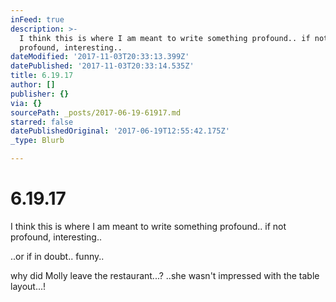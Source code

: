 ```yaml
---
inFeed: true
description: >-
  I think this is where I am meant to write something profound.. if not
  profound, interesting..
dateModified: '2017-11-03T20:33:13.399Z'
datePublished: '2017-11-03T20:33:14.535Z'
title: 6.19.17
author: []
publisher: {}
via: {}
sourcePath: _posts/2017-06-19-61917.md
starred: false
datePublishedOriginal: '2017-06-19T12:55:42.175Z'
_type: Blurb

---
```

# 6.19.17

I think this is where I am meant to write something profound.. if not profound, interesting..

..or if in doubt.. funny..

why did Molly leave the restaurant...? ..she wasn't impressed with the table layout...!